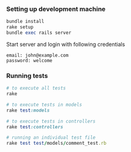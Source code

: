 ### Setting up development machine

``` ruby
bundle install
rake setup
bundle exec rails server
```

Start server and login with following credentials

```
email: john@example.com
password: welcome
```

### Running tests

``` ruby
# to execute all tests
rake 

# to execute tests in models
rake test:models

# to execute tests in controllers
rake test:controllers

# running an individual test file
rake test test/models/comment_test.rb
```
